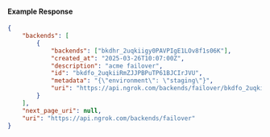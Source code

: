<!-- Code generated for API Clients. DO NOT EDIT. -->

#### Example Response

```json
{
	"backends": [
		{
			"backends": ["bkdhr_2uqkiigy0PAVPIgE1LOv8f1s06K"],
			"created_at": "2025-03-26T10:07:00Z",
			"description": "acme failover",
			"id": "bkdfo_2uqkiiRmZJJPBPuTP61BJCIrJVU",
			"metadata": "{\"environment\": \"staging\"}",
			"uri": "https://api.ngrok.com/backends/failover/bkdfo_2uqkiiRmZJJPBPuTP61BJCIrJVU"
		}
	],
	"next_page_uri": null,
	"uri": "https://api.ngrok.com/backends/failover"
}
```
